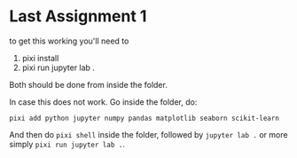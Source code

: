 # Last Assignment 1

to get this working you'll need to 
1. pixi install
2. pixi run jupyter lab .

Both should be done from inside the folder.

In case this does not work. Go inside the folder, do:

`pixi add python jupyter numpy pandas matplotlib seaborn scikit-learn`

And then do `pixi shell` inside the folder, followed by `jupyter lab .` or more simply `pixi run jupyter lab .`.

